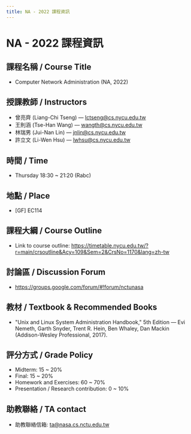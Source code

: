 ```yaml
---
title: NA - 2022 課程資訊
---
```


# NA - 2022 課程資訊

## 課程名稱 / Course Title
- Computer Network Administration (NA, 2022)

## 授課教師 / Instructors
- 曾亮齊 (Liang-Chi Tseng) — <lctseng@cs.nycu.edu.tw>
- 王則涵 (Tse-Han Wang) — <wangth@cs.nycu.edu.tw>
- 林瑞男 (Jui-Nan Lin) — <jnlin@cs.nycu.edu.tw>
- 許立文 (Li-Wen Hsu) — <lwhsu@cs.nycu.edu.tw>

## 時間 / Time
- Thursday 18:30 ~ 21:20 (Rabc)

## 地點 / Place
- [GF] EC114

## 課程大綱 / Course Outline
- Link to course outline: https://timetable.nycu.edu.tw/?r=main/crsoutline&Acy=109&Sem=2&CrsNo=1170&lang=zh-tw

## 討論區 / Discussion Forum
- https://groups.google.com/forum/#!forum/nctunasa

## 教材 / Textbook & Recommended Books
- "Unix and Linux System Administration Handbook," 5th Edition — Evi Nemeth, Garth Snyder, Trent R. Hein, Ben Whaley, Dan Mackin (Addison-Wesley Professional, 2017).

## 評分方式 / Grade Policy
- Midterm: 15 ~ 20%
- Final: 15 ~ 20%
- Homework and Exercises: 60 ~ 70%
- Presentation / Research contribution: 0 ~ 10%

## 助教聯絡 / TA contact
- 助教聯絡信箱: ta@nasa.cs.nctu.edu.tw
